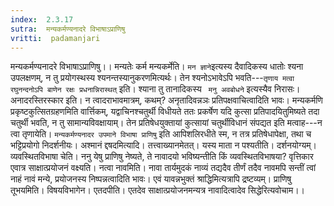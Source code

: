 ```yaml
---
index:  2.3.17
sutra:  मन्यकर्मण्यनादरे विभाषाऽप्राणिषु
vritti:  padamanjari
---
```


मन्यकर्मण्यनादरे विभाषाऽप्राणिषु।। मन्यतेः कर्म मन्यकर्मेति। `मन ज्ञाने`इत्यस्य दैवादिकस्य धातोः श्यना उपलक्षणम्, न तु प्रयोगस्थस्य श्यनन्तस्यानुकरणमित्यर्थः। तेन श्यनोऽभावेऽपि भवति---`तृणाय मत्वा रघुनन्दनोऽपि बाणेन रक्षः प्रधनान्निरास्थत्` इति। श्याना तु तानादिकस्य ` मनु अवबोधने` इत्यस्यैव निरासः। अनादरस्तिरस्कार इति। न त्वादराभावमात्रम्, कथम्? अनृतादिवन्नञः प्रतिपक्षवाचित्वादिति भावः। मन्यकर्मणि प्रकृष्टकुत्सितग्रहणमिति वार्त्तिकम्, यद्वाचिनश्चतुर्थी विधीयते ततः प्रकर्षेण यदि कुत्सा प्रतिपादयितुमिष्यते तदा चतुर्थी भवति, न तु सामान्यविवक्षायाम्। तेन प्रतिषेधयुक्तायां कुत्सायां चतुर्थीविधानं संपद्यत इति मत्वाह---न त्वा तृणायेति। `मन्यकर्मण्यनादर उपमाने विभाषा प्राणिषु` इति आपिशलिरधीते स्म, न तत्र प्रतिषेधापेक्षा, तथा च भट्टिप्रयोगो निदर्शनीयः।
अश्मानं द्दषदमित्यादि। तत्त्वाख्यानमेतत्। यस्य माता न पश्यतीति। दर्शनयोग्यम्। व्यवस्थितविभाषा चेति। ननु येषु प्राणिषु नेष्यते, ते नावादयो भविष्यन्तीति किं व्यवस्थितविभाषया? वृत्तिकार एवात्र साक्षात्प्रयोजनं वक्ष्यति। 
नत्वा नावमिति। नावा तार्यमुदकं नाव्यं तद्यदैव तीर्णं तदैव नावमपि सन्तीं त्वां नाहं नावं मन्ये, प्रयोजनस्य निष्पन्नत्वादिति भावः। एवं यावन्नभुक्तं श्राद्धिमित्यत्रापि द्रष्टव्यम्। प्राणिषु तूभयमिति। विषयविभागेन। एतदपीति। एतदेव साक्षात्प्रयोजनमन्यत्र नावादित्वादेव सिद्धेरित्यवोचाम।।
